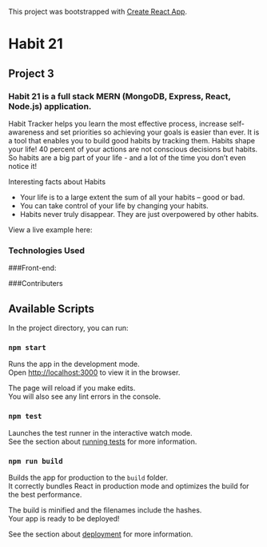 This project was bootstrapped with [Create React App](https://github.com/facebook/create-react-app).

# Habit 21

## Project 3

### Habit 21 is a full stack MERN (MongoDB, Express, React, Node.js) application. 

Habit Tracker helps you learn the most effective process, increase self-awareness and set priorities so achieving your goals is easier than ever. It is a tool that enables you to build good habits by tracking them.
Habits shape your life!
40 percent of your actions are not conscious decisions but habits. So habits are a big part of your life - and a lot of the time you don’t even notice it!

Interesting facts about Habits
* Your life is to a large extent the sum of all your habits – good or bad.
* You can take control of your life by changing your habits.
* Habits never truly disappear. They are just overpowered by other habits.

View a live example here:

### Technologies Used

###Front-end:

###Contributers





## Available Scripts

In the project directory, you can run:

### `npm start`

Runs the app in the development mode.<br>
Open [http://localhost:3000](http://localhost:3000) to view it in the browser.

The page will reload if you make edits.<br>
You will also see any lint errors in the console.

### `npm test`

Launches the test runner in the interactive watch mode.<br>
See the section about [running tests](https://facebook.github.io/create-react-app/docs/running-tests) for more information.

### `npm run build`

Builds the app for production to the `build` folder.<br>
It correctly bundles React in production mode and optimizes the build for the best performance.

The build is minified and the filenames include the hashes.<br>
Your app is ready to be deployed!

See the section about [deployment](https://facebook.github.io/create-react-app/docs/deployment) for more information.

